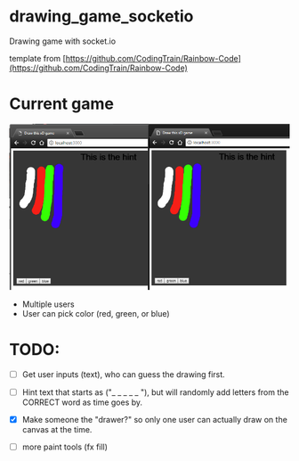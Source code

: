 # drawing_game_socketio
Drawing game with socket.io


template from  [https://github.com/CodingTrain/Rainbow-Code](https://github.com/CodingTrain/Rainbow-Code)



# Current game 
![CurrentGame](https://raw.githubusercontent.com/huesimon/drawing_game_socketio/master/screenshots/game%20board%20screenshot.PNG "Screenshot of game")



- Multiple users
- User can pick color (red, green, or blue)



# TODO:

- [ ] Get user inputs (text), who can guess the drawing first. 
- [ ] Hint text that starts  as ("_ _ _ _ _ "), but will randomly add letters from the CORRECT word as time goes by.
- [x] Make someone the "drawer?" so only one user can actually draw on the canvas at the time.
- [ ] more paint tools (fx fill)

